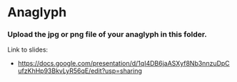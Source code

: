 # Anaglyph

### Upload the jpg or png file of your anaglyph in this folder.

Link to slides: 
* https://docs.google.com/presentation/d/1qI4DB6jaASXyf8Nb3nnzuDpCufzKhHp93BkvLyR56qE/edit?usp=sharing
